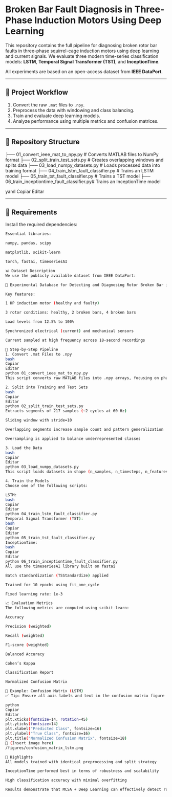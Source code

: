 # Broken Bar Fault Diagnosis in Three-Phase Induction Motors Using Deep Learning

This repository contains the full pipeline for diagnosing broken rotor bar faults in three-phase squirrel-cage induction motors using deep learning and current signals. We evaluate three modern time-series classification models: **LSTM**, **Temporal Signal Transformer (TST)**, and **InceptionTime**.

All experiments are based on an open-access dataset from **IEEE DataPort**.

---

## 📌 Project Workflow

1. Convert the raw `.mat` files to `.npy`.
2. Preprocess the data with windowing and class balancing.
3. Train and evaluate deep learning models.
4. Analyze performance using multiple metrics and confusion matrices.

---

## 📁 Repository Structure

├── 01_convert_ieee_mat_to_npy.py # Converts MATLAB files to NumPy format
├── 02_split_train_test_sets.py # Creates overlapping windows and splits data
├── 03_load_numpy_datasets.py # Loads processed data into training format
├── 04_train_lstm_fault_classifier.py # Trains an LSTM model
├── 05_train_tst_fault_classifier.py # Trains a TST model
├── 06_train_inceptiontime_fault_classifier.py# Trains an InceptionTime model

yaml
Copiar
Editar

---

## 🧩 Requirements

Install the required dependencies:

```bash
Essential libraries:

numpy, pandas, scipy

matplotlib, scikit-learn

torch, fastai, timeseriesAI

📊 Dataset Description
We use the publicly available dataset from IEEE DataPort:

🔗 Experimental Database for Detecting and Diagnosing Rotor Broken Bar in Three-Phase Induction Motors

Key features:

1 HP induction motor (healthy and faulty)

3 rotor conditions: healthy, 2 broken bars, 4 broken bars

Load levels from 12.5% to 100%

Synchronized electrical (current) and mechanical sensors

Current sampled at high frequency across 18-second recordings

🧹 Step-by-Step Pipeline
1. Convert .mat Files to .npy
bash
Copiar
Editar
python 01_convert_ieee_mat_to_npy.py
This script converts raw MATLAB files into .npy arrays, focusing on phase A current (Ia).

2. Split into Training and Test Sets
bash
Copiar
Editar
python 02_split_train_test_sets.py
Extracts segments of 217 samples (~2 cycles at 60 Hz)

Sliding window with stride=10

Overlapping segments increase sample count and pattern generalization

Oversampling is applied to balance underrepresented classes

3. Load the Data
bash
Copiar
Editar
python 03_load_numpy_datasets.py
This script loads datasets in shape (n_samples, n_timesteps, n_features) for model training.

4. Train the Models
Choose one of the following scripts:

LSTM:
bash
Copiar
Editar
python 04_train_lstm_fault_classifier.py
Temporal Signal Transformer (TST):
bash
Copiar
Editar
python 05_train_tst_fault_classifier.py
InceptionTime:
bash
Copiar
Editar
python 06_train_inceptiontime_fault_classifier.py
All use the timeseriesAI library built on fastai

Batch standardization (TSStandardize) applied

Trained for 10 epochs using fit_one_cycle

Fixed learning rate: 1e-3

📈 Evaluation Metrics
The following metrics are computed using scikit-learn:

Accuracy

Precision (weighted)

Recall (weighted)

F1-score (weighted)

Balanced Accuracy

Cohen’s Kappa

Classification Report

Normalized Confusion Matrix

🧠 Example: Confusion Matrix (LSTM)
✅ Tip: Ensure all axis labels and text in the confusion matrix figure are fully legible and in English, with font size matching the document text.

python
Copiar
Editar
plt.xticks(fontsize=14, rotation=45)
plt.yticks(fontsize=14)
plt.xlabel("Predicted Class", fontsize=16)
plt.ylabel("True Class", fontsize=16)
plt.title("Normalized Confusion Matrix", fontsize=18)
📌 (Insert image here)
/figures/confusion_matrix_lstm.png

🔬 Highlights
All models trained with identical preprocessing and split strategy

InceptionTime performed best in terms of robustness and scalability

High classification accuracy with minimal overfitting

Results demonstrate that MCSA + Deep Learning can effectively detect rotor faults
